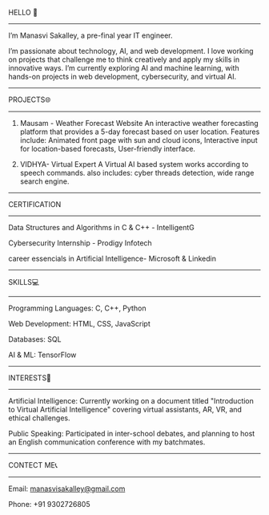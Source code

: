  HELLO 👋
_________________________________________________________________________________________________________________________________________________________________________________________________________________________________________________________
I’m Manasvi Sakalley, a pre-final year IT engineer. 

I’m passionate about technology, AI, and web development. I love working on projects that challenge me to think creatively and apply my skills in innovative ways.
I’m currently exploring AI and machine learning, with hands-on projects in web development, cybersecurity, and virtual AI.
_______________________________________________________________________________________________________________________________________________________________________________________________
PROJECTS🌐
____________________________________________________________________________________________________________________________________________________________________________________________
1. Mausam - Weather Forecast Website
An interactive weather forecasting platform that provides a 5-day forecast based on user location. Features include:
Animated front page with sun and cloud icons,
Interactive input for location-based forecasts,
User-friendly interface.

2. VIDHYA- Virtual Expert
A Virtual AI based system works according to speech commands. also includes:
cyber threads detection,
wide range search engine.
______________________________________________________________________________________________________________________________________________________________________________________________
CERTIFICATION
___________________________________________________________________________________________________________________________________________________________________________________________
Data Structures and Algorithms in C & C++ - IntelligentG


Cybersecurity Internship - Prodigy Infotech 


career essencials in Artificial Intelligence- Microsoft & Linkedin
____________________________________________________________________________________________________________________________________________________________________________________________
SKILLS💻
___________________________________________________________________________________________________________________________________________________________________________________________
Programming Languages: C, C++, Python

Web Development: HTML, CSS, JavaScript

Databases: SQL

AI & ML: TensorFlow 
____________________________________________________________________________________________________________________________________________________________________________________________
INTERESTS🤖
____________________________________________________________________________________________________________________________________________________________________________________________
Artificial Intelligence: Currently working on a document titled "Introduction to Virtual Artificial Intelligence" covering virtual assistants, AR, VR, and ethical challenges.

Public Speaking: Participated in inter-school debates, and planning to host an English communication conference with my batchmates.
___________________________________________________________________________________________________________________________________________________________________________________________
CONTECT ME📞
___________________________________________________________________________________________________________________________________________________________________________________________
Email: manasvisakalley@gmail.com

Phone: +91 9302726805
